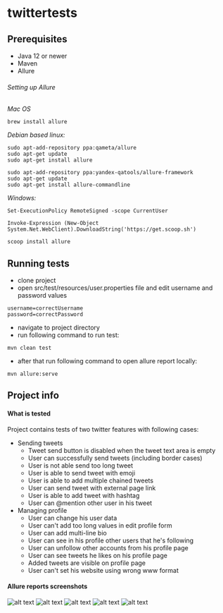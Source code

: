 # twittertests

## Prerequisites
- Java 12 or newer
- Maven
- Allure

###### Setting up Allure
*Mac OS*
```
brew install allure
```
*Debian based linux:*
```
sudo apt-add-repository ppa:qameta/allure
sudo apt-get update
sudo apt-get install allure

sudo apt-add-repository ppa:yandex-qatools/allure-framework
sudo apt-get update
sudo apt-get install allure-commandline
```
*Windows:*
```
Set-ExecutionPolicy RemoteSigned -scope CurrentUser

Invoke-Expression (New-Object System.Net.WebClient).DownloadString('https://get.scoop.sh')

scoop install allure
```

## Running tests
- clone project
- open src/test/resources/user.properties file and edit username and password values
```
username=correctUsername
password=correctPassword
```
- navigate to project directory
- run following command to run test:
```
mvn clean test
```
- after that run following command to open allure report locally:
```
mvn allure:serve
```

## Project info
#### What is tested
Project contains tests of two twitter features with following cases:
- Sending tweets
    - Tweet send button is disabled when the tweet text area is empty
    - User can successfully send tweets (including border cases)
    - User is not able send too long tweet
    - User is able to send tweet with emoji
    - User is able to add multiple chained tweets
    - User can send tweet with external page link
    - User is able to add tweet with hashtag
    - User can @mention other user in his tweet
- Managing profile
    - User can change his user data
    - User can't add too long values in edit profile form
    - User can add multi-line bio
    - User can see in his profile other users that he's following
    - User can unfollow other accounts from his profile page
    - User can see tweets he likes on his profile page
    - Added tweets are visible on profile page
    - User can't set his website using wrong www format

#### Allure reports screenshots
![alt text](https://i.imgur.com/EwVDFF8.png) ![alt text](https://i.imgur.com/dAaKuBv.png)
![alt text](https://i.imgur.com/zLFqiJs.png) ![alt text](https://i.imgur.com/rLucwgt.png)
![alt text](https://i.imgur.com/4NYcmY8.png)
